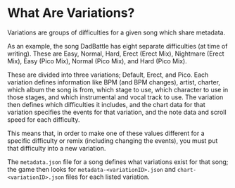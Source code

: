 # What Are Variations?

Variations are groups of difficulties for a given song which share metadata.

As an example, the song DadBattle has eight separate difficulties (at time of writing). These are Easy, Normal, Hard, Erect (Erect Mix), Nightmare (Erect Mix), Easy (Pico Mix), Normal (Pico Mix), and Hard (Pico Mix).

These are divided into three variations; Default, Erect, and Pico. Each variation defines information like BPM (and BPM changes), artist, charter, which album the song is from, which stage to use, which character to use in those stages, and which instrumental and vocal track to use. The variation then defines which difficulties it includes, and the chart data for that variation specifies the events for that variation, and the note data and scroll speed for each difficulty.

This means that, in order to make one of these values different for a specific difficulty or remix (including changing the events), you must put that difficulty into a new variation.

The `metadata.json` file for a song defines what variations exist for that song; the game then looks for `metadata-<variationID>.json` and `chart-<variationID>.json` files for each listed variation.
